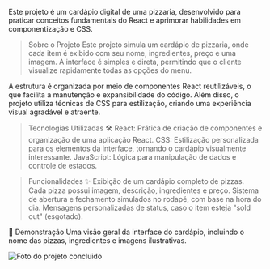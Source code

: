 Este projeto é um cardápio digital de uma pizzaria, desenvolvido para praticar conceitos fundamentais do React e aprimorar habilidades em componentização e CSS.

> Sobre o Projeto
Este projeto simula um cardápio de pizzaria, onde cada item é exibido com seu nome, ingredientes, preço e uma imagem. A interface é simples e direta, permitindo que o cliente visualize rapidamente todas as opções do menu.

A estrutura é organizada por meio de componentes React reutilizáveis, o que facilita a manutenção e expansibilidade do código. Além disso, o projeto utiliza técnicas de CSS para estilização, criando uma experiência visual agradável e atraente.

> Tecnologias Utilizadas 🛠️ 
React: Prática de criação de componentes e organização de uma aplicação React.
CSS: Estilização personalizada para os elementos da interface, tornando o cardápio visualmente interessante.
JavaScript: Lógica para manipulação de dados e controle de estados.

> Funcionalidades ✨
Exibição de um cardápio completo de pizzas.
Cada pizza possui imagem, descrição, ingredientes e preço.
Sistema de abertura e fechamento simulados no rodapé, com base na hora do dia.
Mensagens personalizadas de status, caso o item esteja "sold out" (esgotado).

📸 Demonstração
Uma visão geral da interface do cardápio, incluindo o nome das pizzas, ingredientes e imagens ilustrativas.

![Foto do projeto concluido](./imgs/focaccia.jpg)
